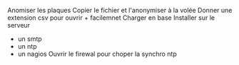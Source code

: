 Anomiser les plaques
Copier le fichier et l'anonymiser à la volée
Donner une extension csv pour ouvrir + facilemnet
Charger en base
Installer sur le serveur
* un smtp
* un ntp
* un nagios
Ouvrir le firewal pour choper la synchro ntp

